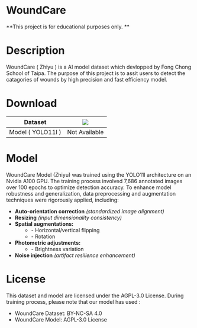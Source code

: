# WoundCare
**This project is for educational purposes only. **

<h1>Description</h1>
WoundCare ( Zhiyu ) is a AI model dataset which devlopped by Fong Chong School of Taipa. The purpose of this project is to assit users to detect the catagories of wounds by high precision and fast efficiency model.

<h1>Download</h1>
<table class="tg"><thead>
  <tr>
    <th class="tg-0lax">Dataset</th>
    <th class="tg-0lax">
        <a href="https://universe.roboflow.com/fct-wound-ai/woundcare-opensource-dataset">
    <img src="https://app.roboflow.com/images/download-dataset-badge.svg"></img>
</a>
    </th>
  </tr></thead>
<tbody>
  <tr>
    <td class="tg-0lax">Model ( YOLO11I )</td>
    <td class="tg-0lax">Not Available</td>
  </tr>
</tbody>
</table>


<h1>Model</h1>
WoundCare Model (Zhiyu) was trained using the YOLO11I architecture on an Nvidia A100 GPU. The training process involved 7,686 annotated images over 100 epochs to optimize detection accuracy. To enhance model robustness and generalization, data preprocessing and augmentation techniques were rigorously applied, including:

 <ul>  
            <li><strong>Auto-orientation correction</strong> <em>(standardized image alignment)</em></li>  
            <li><strong>Resizing</strong> <em>(input dimensionality consistency)</em></li>  
            <li><strong>Spatial augmentations:</strong>  
                <ul>  
                    <li style="margin-left: 20px;">- Horizontal/vertical flipping</li>  
                    <li style="margin-left: 20px;">- Rotation</li>  
                </ul>  
            </li>  
            <li><strong>Photometric adjustments:</strong>  
                <ul>  
                    <li style="margin-left: 20px;">- Brightness variation</li>  
                </ul>  
            </li>  
            <li><strong>Noise injection</strong> <em>(artifact resilience enhancement)</em></li>  
  </ul>  
  

<h1>License</h1>
This dataset and model are licensed under the AGPL-3.0 License. During training process, please note that our model has used :

<ul>
  <li>WoundCare Dataset: BY-NC-SA 4.0</li>
  <li>WoundCare Model: AGPL-3.0 License</li>
</ul>


